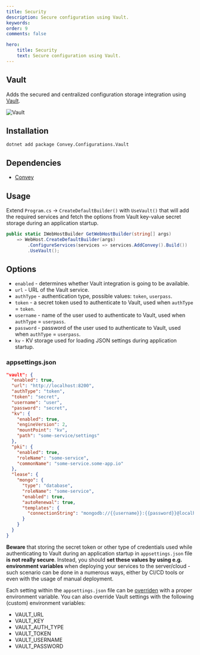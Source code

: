 ```yaml
---
title: Security
description: Secure configuration using Vault.
keywords:
order: 9
comments: false

hero:
    title: Security
    text: Secure configuration using Vault.
---
```


## Vault
Adds the secured and centralized configuration storage integration using [Vault](https://www.vaultproject.io).

![](/img/vault.png "Vault")

## Installation
`dotnet add package Convey.Configurations.Vault`

## Dependencies

* [Convey](https://www.nuget.org/packages/Convey)

## Usage

Extend `Program.cs` -> `CreateDefaultBuilder()` with `UseVault()` that will add the required services and fetch the options from Vault key-value secret storage during an application startup.

```csharp
public static IWebHostBuilder GetWebHostBuilder(string[] args)
    => WebHost.CreateDefaultBuilder(args)
        .ConfigureServices(services => services.AddConvey().Build())
        .UseVault();
```

## Options
* `enabled` - determines whether Vault integration is going to be available.
* `url` - URL of the Vault service.
* `authType` - authentication type, possible values: `token`, `userpass`.
* `token` - a secret token used to authenticate to Vault, used when `authType` = `token`.
* `username` - name of the user used to authenticate to Vault, used when `authType` = `userpass`.
* `password` - password of the user used to authenticate to Vault, used when `authType` = `userpass`.
* `kv` - KV storage used for loading JSON settings during application startup.

### appsettings.json

```json
"vault": {
  "enabled": true,
  "url": "http://localhost:8200",
  "authType": "token",
  "token": "secret",
  "username": "user",
  "password": "secret",
  "kv": {
    "enabled": true,
    "engineVersion": 2,
    "mountPoint": "kv",
    "path": "some-service/settings"
  },
  "pki": {
    "enabled": true,
    "roleName": "some-service",
    "commonName": "some-service.some-app.io"
  },
  "lease": {
    "mongo": {
      "type": "database",
      "roleName": "some-service",
      "enabled": true,
      "autoRenewal": true,
      "templates": {
        "connectionString": "mongodb://{{username}}:{{password}}@localhost:27017"
      }
    }
  }
}
```

**Beware** that storing the secret token or other type of credentials used while authenticating to Vault during an application startup in `appsettings.json` file **is not really secure**. Instead, you should **set these values by using e.g. environment variables** when deploying your services to the server/cloud - such scenario can be done in a numerous ways, either by CI/CD tools or even with the usage of manual deployment.

Each setting within the `appsettings.json` file can be [overriden](https://docs.microsoft.com/pl-pl/aspnet/core/fundamentals/configuration) with a proper environment variable. You can also override Vault settings with the following (custom) environment variables:

* VAULT_URL
* VAULT_KEY
* VAULT_AUTH_TYPE
* VAULT_TOKEN
* VAULT_USERNAME
* VAULT_PASSWORD